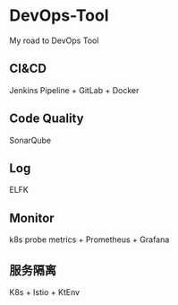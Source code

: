 # DevOps-Tool
My road to DevOps Tool <br>
## CI&CD
Jenkins Pipeline + GitLab + Docker 
## Code Quality
SonarQube
## Log
ELFK
## Monitor
k8s probe metrics + Prometheus + Grafana
## 服务隔离
K8s + Istio + KtEnv

